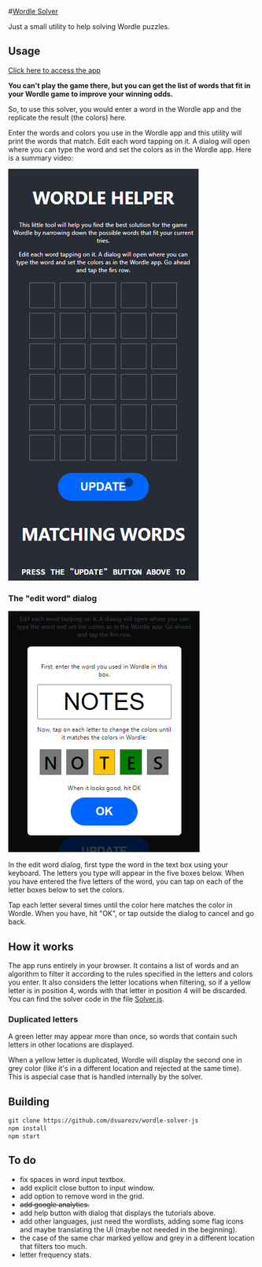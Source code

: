 #[Wordle Solver](https://dsuarezv.github.io/wordle-solver-js)

Just a small utility to help solving Wordle puzzles. 

## Usage

[Click here to access the app](https://dsuarezv.github.io/wordle-solver-js)

**You can't play the game there, but you can get the list of words that fit in your Wordle game to improve your winning odds.**

So, to use this solver, you would enter a word in the Wordle app and the replicate the result (the colors) here. 

Enter the words and colors you use in the Wordle app and this utility will print the words that match. Edit each word tapping on it. A dialog will open where you can type the word and set the colors as in the Wordle app. Here is a summary video: 

![](screenshots/01.gif)

### The "edit word" dialog

![](screenshots/02.png)

In the edit word dialog, first type the word in the text box using your keyboard. The letters you type will appear in the five boxes below. When you have entered the five letters of the word, you can tap on each of the letter boxes below to set the colors. 

Tap each letter several times until the color here matches the color in Wordle. When you have, hit "OK", or tap outside the dialog to cancel and go back. 

## How it works

The app runs entirely in your browser. It contains a list of words and an algorithm to filter it according to the rules specified in the letters and colors you enter. It also considers the letter locations when filtering, so if a yellow letter is in position 4, words with that letter in position 4 will be discarded. You can find the solver code in the file [Solver.js](blob/main/src/Solver.js). 

### Duplicated letters

A green letter may appear more than once, so words that contain such letters in other locations are displayed.

When a yellow letter is duplicated, Wordle will display the second one in grey color (like it's in a different location and rejected at the same time). This is aspecial case that is handled internally by the solver. 

## Building

    git clone https://github.com/dsuarezv/wordle-solver-js
    npm install
    npm start

## To do

* fix spaces in word input textbox.
* add explicit close button to input window.
* add option to remove word in the grid.
* ~~add google analytics.~~
* add help button with dialog that displays the tutorials above.
* add other languages, just need the wordlists, adding some flag icons and maybe translating the UI (maybe not needed in the beginning).
* the case of the same char marked yellow and grey in a different location that filters too much. 
* letter frequency stats.